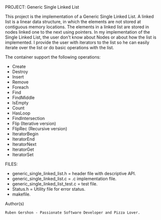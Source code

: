 PROJECT: Generic Single Linked List

This project is the implementation of a Generic Single Linked List.
A linked list is a linear data structure, in which the elements are not stored 
at contiguous memory locations. The elements in a linked list are stored in 
nodes linked one to the next using pointers. In my implementation of the 
Single Linked List, the user don't know about Nodes or about how the list is 
implemented. I provide the user with iterators to the list so he can easily
iterate over the list or do basic operations with the list.

The container support the following operations:

- Create
- Destroy
- Insert
- Remove
- Foreach
- Find
- FindMiddle
- IsEmpty
- Count
- HasLoop
- FindIntersection
- Flip (Iterative version)
- FlipRec (Recursive version)
- IteratorBegin
- IteratorEnd
- IteratorNext
- IteratorGet
- IteratorSet


FILES:

- generic_single_linked_list.h = header file with descriptive API.
- generic_single_linked_list.c = .c implementation file.
- generic_single_linked_list_test.c = test file.
- Status.h = Utility file for error status.
- makefile.


Author(s)

    Ruben Gershon - Passionate Software Developer and Pizza Lover.

